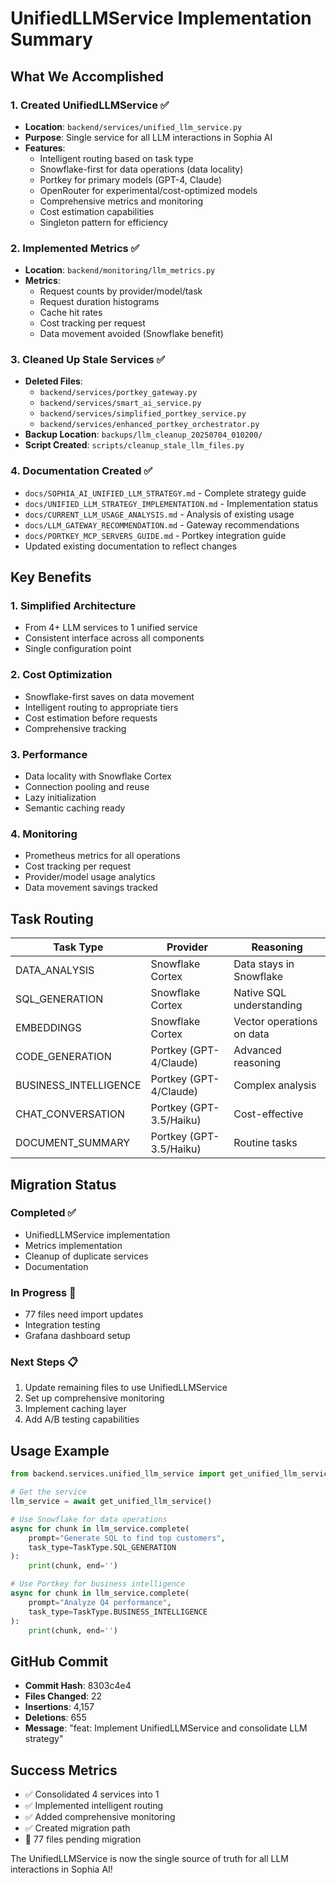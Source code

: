 # UnifiedLLMService Implementation Summary

## What We Accomplished

### 1. Created UnifiedLLMService ✅
- **Location**: `backend/services/unified_llm_service.py`
- **Purpose**: Single service for all LLM interactions in Sophia AI
- **Features**:
  - Intelligent routing based on task type
  - Snowflake-first for data operations (data locality)
  - Portkey for primary models (GPT-4, Claude)
  - OpenRouter for experimental/cost-optimized models
  - Comprehensive metrics and monitoring
  - Cost estimation capabilities
  - Singleton pattern for efficiency

### 2. Implemented Metrics ✅
- **Location**: `backend/monitoring/llm_metrics.py`
- **Metrics**:
  - Request counts by provider/model/task
  - Request duration histograms
  - Cache hit rates
  - Cost tracking per request
  - Data movement avoided (Snowflake benefit)

### 3. Cleaned Up Stale Services ✅
- **Deleted Files**:
  - `backend/services/portkey_gateway.py`
  - `backend/services/smart_ai_service.py`
  - `backend/services/simplified_portkey_service.py`
  - `backend/services/enhanced_portkey_orchestrator.py`
- **Backup Location**: `backups/llm_cleanup_20250704_010200/`
- **Script Created**: `scripts/cleanup_stale_llm_files.py`

### 4. Documentation Created ✅
- `docs/SOPHIA_AI_UNIFIED_LLM_STRATEGY.md` - Complete strategy guide
- `docs/UNIFIED_LLM_STRATEGY_IMPLEMENTATION.md` - Implementation status
- `docs/CURRENT_LLM_USAGE_ANALYSIS.md` - Analysis of existing usage
- `docs/LLM_GATEWAY_RECOMMENDATION.md` - Gateway recommendations
- `docs/PORTKEY_MCP_SERVERS_GUIDE.md` - Portkey integration guide
- Updated existing documentation to reflect changes

## Key Benefits

### 1. Simplified Architecture
- From 4+ LLM services to 1 unified service
- Consistent interface across all components
- Single configuration point

### 2. Cost Optimization
- Snowflake-first saves on data movement
- Intelligent routing to appropriate tiers
- Cost estimation before requests
- Comprehensive tracking

### 3. Performance
- Data locality with Snowflake Cortex
- Connection pooling and reuse
- Lazy initialization
- Semantic caching ready

### 4. Monitoring
- Prometheus metrics for all operations
- Cost tracking per request
- Provider/model usage analytics
- Data movement savings tracked

## Task Routing

| Task Type | Provider | Reasoning |
|-----------|----------|-----------|
| DATA_ANALYSIS | Snowflake Cortex | Data stays in Snowflake |
| SQL_GENERATION | Snowflake Cortex | Native SQL understanding |
| EMBEDDINGS | Snowflake Cortex | Vector operations on data |
| CODE_GENERATION | Portkey (GPT-4/Claude) | Advanced reasoning |
| BUSINESS_INTELLIGENCE | Portkey (GPT-4/Claude) | Complex analysis |
| CHAT_CONVERSATION | Portkey (GPT-3.5/Haiku) | Cost-effective |
| DOCUMENT_SUMMARY | Portkey (GPT-3.5/Haiku) | Routine tasks |

## Migration Status

### Completed ✅
- UnifiedLLMService implementation
- Metrics implementation
- Cleanup of duplicate services
- Documentation

### In Progress 🔄
- 77 files need import updates
- Integration testing
- Grafana dashboard setup

### Next Steps 📋
1. Update remaining files to use UnifiedLLMService
2. Set up comprehensive monitoring
3. Implement caching layer
4. Add A/B testing capabilities

## Usage Example

```python
from backend.services.unified_llm_service import get_unified_llm_service, TaskType

# Get the service
llm_service = await get_unified_llm_service()

# Use Snowflake for data operations
async for chunk in llm_service.complete(
    prompt="Generate SQL to find top customers",
    task_type=TaskType.SQL_GENERATION
):
    print(chunk, end='')

# Use Portkey for business intelligence
async for chunk in llm_service.complete(
    prompt="Analyze Q4 performance",
    task_type=TaskType.BUSINESS_INTELLIGENCE
):
    print(chunk, end='')
```

## GitHub Commit

- **Commit Hash**: 8303c4e4
- **Files Changed**: 22
- **Insertions**: 4,157
- **Deletions**: 655
- **Message**: "feat: Implement UnifiedLLMService and consolidate LLM strategy"

## Success Metrics

- ✅ Consolidated 4 services into 1
- ✅ Implemented intelligent routing
- ✅ Added comprehensive monitoring
- ✅ Created migration path
- 🔄 77 files pending migration

The UnifiedLLMService is now the single source of truth for all LLM interactions in Sophia AI!
